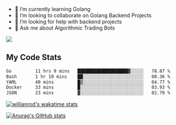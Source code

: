 
- 🌱 I’m currently learning Golang
- 👯 I’m looking to collaborate on Golang Backend Projects
- 🤔 I’m looking for help with backend projects
- 💬 Ask me about Algorithmic Trading Bots

![](https://github-profile-trophy.vercel.app/?username=kevinbarrero)

## My Code Stats

<!--START_SECTION:waka-->

```txt
Go         11 hrs 9 mins   ███████████████████▓░░░░░   78.87 %
Bash       1 hr 10 mins    ██░░░░░░░░░░░░░░░░░░░░░░░   08.36 %
YAML       40 mins         █▒░░░░░░░░░░░░░░░░░░░░░░░   04.77 %
Docker     33 mins         █░░░░░░░░░░░░░░░░░░░░░░░░   03.93 %
JSON       23 mins         ▓░░░░░░░░░░░░░░░░░░░░░░░░   02.79 %
```

<!--END_SECTION:waka-->

[![willianrod's wakatime stats](https://github-readme-stats.vercel.app/api/wakatime?username=holdandup&layout=compact&theme=react&custom_title=Wakatime%20All%20Time%20Stats&langs_count=8)](https://github.com/anuraghazra/github-readme-stats)

[![Anurag's GitHub stats](https://github-readme-stats.vercel.app/api?username=Kevinbarrero)](https://github.com/anuraghazra/github-readme-stats)





